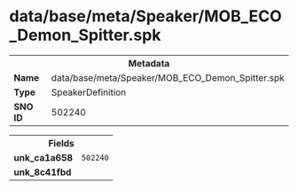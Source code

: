 <h1>data/base/meta/Speaker/MOB_ECO_Demon_Spitter.spk</h1><table><tr><th colspan="100%">Metadata</th></tr><tr><td><b>Name</b></td><td>data/base/meta/Speaker/MOB_ECO_Demon_Spitter.spk</td></tr><tr><td><b>Type</b></td><td>SpeakerDefinition</td></tr><tr><td><b>SNO ID</b></td><td>502240</td></tr></table>

<table><tr><th colspan="100%">Fields</th></tr><tr><td><b>unk_ca1a658</b></td><td><code>502240</code></td></tr><tr><td><b>unk_8c41fbd</b></td><td></td></tr></table>

